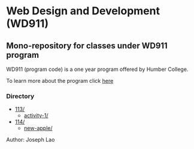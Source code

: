 # Web Design and Development (WD911)

## Mono-repository for classes under WD911 program

WD911 (program code) is a one year program offered by Humber College.

To learn more about the program click [here](https://mediaarts.humber.ca/programs/web-design-and-development.html)

### Directory

- [113/](https://sephlao.github.io/wd911/113)
    - [activity-1/](https://sephlao.github.io/wd911/113/activity-1)
- [114/](https://sephlao.github.io/wd911/114)
    - [new-apple/](https://sephlao.github.io/new-apple/)

Author: Joseph Lao
